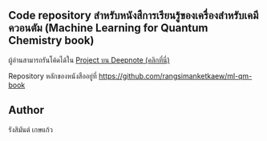 ## Code repository สำหรับหนังสืการเรียนรู้ของเครื่องสำหรับเคมีควอนตัม (Machine Learning for Quantum Chemistry book)

ผู้อ่านสามารถรันโค้ดได้ใน [Project บน Deepnote (คลิกที่นี่)](https://deepnote.com/workspace/rangsiman-ketkaew-0208-0a780383-2960-4ce3-a36f-3d5f3a407806/project/mlqmbook-fc3d2631-9178-4bf3-9db3-87923c482dce/%2F1_basic_ML_tutorial.ipynb)

Repository หลักของหนังสืออยู่ที่ https://github.com/rangsimanketkaew/ml-qm-book

## Author

รังสิมันต์ เกษแก้ว

